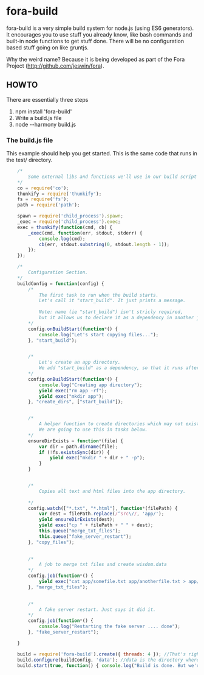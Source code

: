 # fora-build

fora-build is a very simple build system for node.js (using ES6 generators). It encourages you to use stuff you already
know, like bash commands and built-in node functions to get stuff done. There will be no configuration based stuff going
on like gruntjs.

Why the weird name? Because it is being developed as part of the Fora Project (http://github.com/jeswin/fora).

## HOWTO

There are essentially three steps

1. npm install 'fora-build'
2. Write a build.js file
3. node --harmony build.js
    
### The build.js file

This example should help you get started. This is the same code that runs in the test/ directory.

```javascript
    /*
        Some external libs and functions we'll use in our build script
    */
    co = require('co');
    thunkify = require('thunkify');
    fs = require('fs');
    path = require('path');

    spawn = require('child_process').spawn;
    _exec = require('child_process').exec;
    exec = thunkify(function(cmd, cb) {
        _exec(cmd, function(err, stdout, stderr) {
            console.log(cmd);
            cb(err, stdout.substring(0, stdout.length - 1));
        });
    });

    /*
        Configuration Section.
    */
    buildConfig = function(config) {
        /*
            The first task to run when the build starts.
            Let's call it "start_build". It just prints a message.
            
            Note: name (ie "start_build") isn't stricly required, 
            but it allows us to declare it as a dependency in another job.
        */
        config.onBuildStart(function*() {
            console.log("Let's start copying files...");
        }, "start_build");


        /*
            Let's create an app directory.
            We add "start_build" as a dependency, so that it runs after the message.
        */
        config.onBuildStart(function*() {
            console.log("Creating app directory");
            yield exec("rm app -rf");
            yield exec("mkdir app");
        }, "create_dirs", ["start_build"]);


        /*
            A helper function to create directories which may not exist.
            We are going to use this in tasks below.
        */
        ensureDirExists = function*(file) {
            var dir = path.dirname(file);
            if (!fs.existsSync(dir)) {
                yield exec("mkdir " + dir + " -p");
            } 
        }


        /*
            Copies all text and html files into the app directory.
            
        */
        config.watch(["*.txt", "*.html"], function*(filePath) {
            var dest = filePath.replace(/^src\//, 'app/');
            yield ensureDirExists(dest);
            yield exec("cp " + filePath + " " + dest);
            this.queue("merge_txt_files");
            this.queue("fake_server_restart");
        }, "copy_files");
        

        /*
            A job to merge txt files and create wisdom.data
        */    
        config.job(function*() {
            yield exec("cat app/somefile.txt app/anotherfile.txt > app/wisdom.data");
        }, "merge_txt_files");
        

        /*
            A fake server restart. Just says it did it.        
        */    
        config.job(function*() {
            console.log("Restarting the fake server .... done");
        }, "fake_server_restart");

    }

    build = require('fora-build').create({ threads: 4 }); //That's right. Things get done in parallel.    
    build.configure(buildConfig, 'data'); //data is the directory where your files are.
    build.start(true, function() { console.log("Build is done. But we're still monintoring."); }); //build.start(true, cb) to keep monitoring

```


